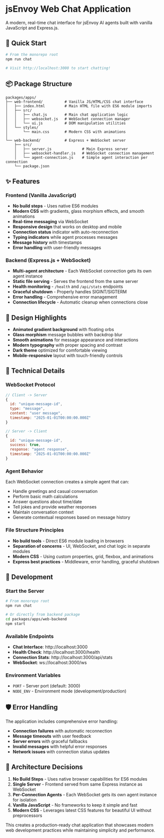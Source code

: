 # jsEnvoy Web Chat Application

A modern, real-time chat interface for jsEnvoy AI agents built with vanilla JavaScript and Express.js.

## 🚀 Quick Start

```bash
# From the monorepo root
npm run chat

# Visit http://localhost:3000 to start chatting!
```

## 📦 Package Structure

```
packages/apps/
├── web-frontend/          # Vanilla JS/HTML/CSS chat interface
│   ├── index.html         # Main HTML file with ES6 module imports
│   ├── src/
│   │   ├── chat.js        # Main chat application logic
│   │   ├── websocket.js   # WebSocket connection manager
│   │   └── ui.js          # DOM manipulation utilities
│   └── styles/
│       └── main.css       # Modern CSS with animations
│
└── web-backend/           # Express + WebSocket server
    ├── src/
    │   ├── server.js              # Main Express server
    │   ├── websocket-handler.js   # WebSocket connection management
    │   └── agent-connection.js    # Simple agent interaction per connection
    └── package.json
```

## ✨ Features

### Frontend (Vanilla JavaScript)
- **No build steps** - Uses native ES6 modules
- **Modern CSS** with gradients, glass morphism effects, and smooth animations
- **Real-time messaging** via WebSocket
- **Responsive design** that works on desktop and mobile
- **Connection status** indicator with auto-reconnection
- **Typing indicators** while agent processes messages
- **Message history** with timestamps
- **Error handling** with user-friendly messages

### Backend (Express.js + WebSocket)
- **Multi-agent architecture** - Each WebSocket connection gets its own agent instance
- **Static file serving** - Serves the frontend from the same server
- **Health monitoring** - `/health` and `/api/stats` endpoints
- **Graceful shutdown** - Properly handles SIGINT/SIGTERM
- **Error handling** - Comprehensive error management
- **Connection lifecycle** - Automatic cleanup when connections close

## 🎨 Design Highlights

- **Animated gradient background** with floating orbs
- **Glass morphism** message bubbles with backdrop blur
- **Smooth animations** for message appearance and interactions
- **Modern typography** with proper spacing and contrast
- **Dark theme** optimized for comfortable viewing
- **Mobile-responsive** layout with touch-friendly controls

## 🔧 Technical Details

### WebSocket Protocol
```javascript
// Client -> Server
{
  id: "unique-message-id",
  type: "message", 
  content: "user message",
  timestamp: "2025-01-01T00:00:00.000Z"
}

// Server -> Client
{
  id: "unique-message-id",
  success: true,
  response: "agent response", 
  timestamp: "2025-01-01T00:00:00.000Z"
}
```

### Agent Behavior
Each WebSocket connection creates a simple agent that can:
- Handle greetings and casual conversation
- Perform basic math calculations
- Answer questions about time/date
- Tell jokes and provide weather responses
- Maintain conversation context
- Generate contextual responses based on message history

### File Structure Principles
- **No build tools** - Direct ES6 module loading in browsers
- **Separation of concerns** - UI, WebSocket, and chat logic in separate modules
- **Modern CSS** - Using custom properties, grid, flexbox, and animations
- **Express best practices** - Middleware, error handling, graceful shutdown

## 🚀 Development

### Start the Server
```bash
# From monorepo root
npm run chat

# Or directly from backend package
cd packages/apps/web-backend
npm start
```

### Available Endpoints
- **Chat Interface**: http://localhost:3000
- **Health Check**: http://localhost:3000/health
- **Connection Stats**: http://localhost:3000/api/stats
- **WebSocket**: ws://localhost:3000/ws

### Environment Variables
- `PORT` - Server port (default: 3000)
- `NODE_ENV` - Environment mode (development/production)

## 🛡️ Error Handling

The application includes comprehensive error handling:
- **Connection failures** with automatic reconnection
- **Message timeouts** with user feedback
- **Server errors** with graceful fallbacks
- **Invalid messages** with helpful error responses
- **Network issues** with connection status updates

## 🎯 Architecture Decisions

1. **No Build Steps** - Uses native browser capabilities for ES6 modules
2. **Single Server** - Frontend served from same Express instance as WebSocket
3. **Per-Connection Agents** - Each WebSocket gets its own agent instance for isolation
4. **Vanilla JavaScript** - No frameworks to keep it simple and fast
5. **Modern CSS** - Leverages latest CSS features for beautiful UI without preprocessors

This creates a production-ready chat application that showcases modern web development practices while maintaining simplicity and performance.